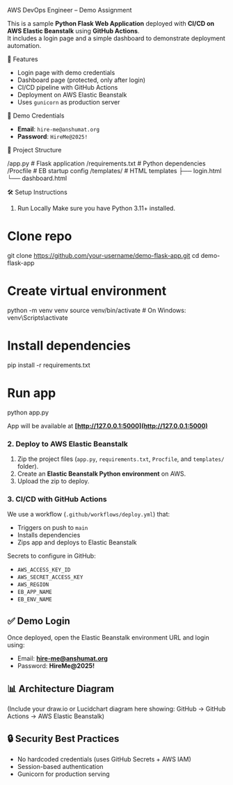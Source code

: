 AWS DevOps Engineer – Demo Assignment

This is a sample **Python Flask Web Application** deployed with **CI/CD on AWS Elastic Beanstalk** using **GitHub Actions**.  
It includes a login page and a simple dashboard to demonstrate deployment automation.


🚀 Features
- Login page with demo credentials
- Dashboard page (protected, only after login)
- CI/CD pipeline with GitHub Actions
- Deployment on AWS Elastic Beanstalk
- Uses `gunicorn` as production server


🔑 Demo Credentials
- **Email**: `hire-me@anshumat.org`  
- **Password**: `HireMe@2025!`



 📂 Project Structure


/app.py               # Flask application
/requirements.txt     # Python dependencies
/Procfile             # EB startup config
/templates/           # HTML templates
├── login.html
└── dashboard.html


🛠️ Setup Instructions

1. Run Locally
Make sure you have Python 3.11+ installed.

# Clone repo
git clone https://github.com/your-username/demo-flask-app.git
cd demo-flask-app

# Create virtual environment
python -m venv venv
source venv/bin/activate   # On Windows: venv\Scripts\activate

# Install dependencies
pip install -r requirements.txt

# Run app
python app.py


App will be available at **[http://127.0.0.1:5000](http://127.0.0.1:5000)**


### 2. Deploy to AWS Elastic Beanstalk

1. Zip the project files (`app.py`, `requirements.txt`, `Procfile`, and `templates/` folder).
2. Create an **Elastic Beanstalk Python environment** on AWS.
3. Upload the zip to deploy.



### 3. CI/CD with GitHub Actions

We use a workflow (`.github/workflows/deploy.yml`) that:

* Triggers on push to `main`
* Installs dependencies
* Zips app and deploys to Elastic Beanstalk

Secrets to configure in GitHub:

* `AWS_ACCESS_KEY_ID`
* `AWS_SECRET_ACCESS_KEY`
* `AWS_REGION`
* `EB_APP_NAME`
* `EB_ENV_NAME`



## ✅ Demo Login

Once deployed, open the Elastic Beanstalk environment URL and login using:

* Email: **[hire-me@anshumat.org](mailto:hire-me@anshumat.org)**
* Password: **HireMe\@2025!**


## 📊 Architecture Diagram

(Include your draw\.io or Lucidchart diagram here showing: GitHub → GitHub Actions → AWS Elastic Beanstalk)



## 🔒 Security Best Practices

* No hardcoded credentials (uses GitHub Secrets + AWS IAM)
* Session-based authentication
* Gunicorn for production serving


